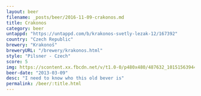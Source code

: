 ```yaml
---
layout: beer
filename: _posts/beer/2016-11-09-crakonos.md
title: Crakonos
category: beer
untappd: "https://untappd.com/b/krakonos-svetly-lezak-12/167392"
country: "Czech Republic"
brewery: "Krakonoš"
breweryURL: "/brewery/krakonos.html"
style: "Pilsner - Czech"
score: 5
img: https://scontent.xx.fbcdn.net/v/t1.0-0/p480x480/487632_10151563944693745_625226538_n.jpg?oh=24636b4d121767203a9d4207e5e1df27&oe=5A71E1D4
beer-date: "2013-03-09"
desc: "I need to know who this old bever is"
permalink: /beer/:title.html
---
```

